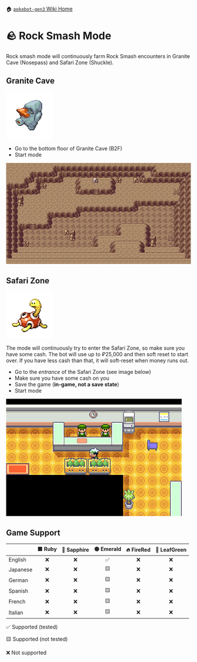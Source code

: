 🏠 [`pokebot-gen3` Wiki Home](../Readme.md)

# 🪨 Rock Smash Mode

Rock smash mode will continuously farm Rock Smash encounters in Granite Cave (Nosepass) and Safari Zone (Shuckle).

## Granite Cave
![](../../sprites/pokemon/normal/Nosepass.png)

- Go to the bottom floor of Granite Cave (B2F)
- Start mode

![image](../images/granite_cave.png)


## Safari Zone
![](../../sprites/pokemon/normal/Shuckle.png)

The mode will continuously try to enter the Safari Zone, so make sure you have some cash. The bot will use up to ₽25,000 and then soft reset to start over. If you have less cash than that, it will soft-reset when money runs out.

- Go to the _entrance_ of the Safari Zone (see image below)
- Make sure you have some cash on you
- Save the game (**in-game, not a save state**)
- Start mode

![image](../images/safari_zone.png)


## Game Support
|          | 🟥 Ruby | 🔷 Sapphire | 🟢 Emerald | 🔥 FireRed | 🌿 LeafGreen |
|:---------|:-------:|:-----------:|:----------:|:----------:|:------------:|
| English  |    ❌    |      ❌      |     ✅      |     ❌      |      ❌       |
| Japanese |    ❌    |      ❌      |     🟨     |     ❌      |      ❌       |
| German   |    ❌    |      ❌      |     🟨     |     ❌      |      ❌       |
| Spanish  |    ❌    |      ❌      |     🟨     |     ❌      |      ❌       |
| French   |    ❌    |      ❌      |     🟨     |     ❌      |      ❌       |
| Italian  |    ❌    |      ❌      |     🟨     |     ❌      |      ❌       |

✅ Supported (tested)

🟨 Supported (not tested)

❌ Not supported